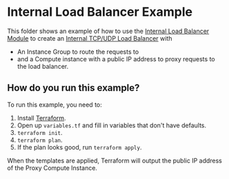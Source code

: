 # Internal Load Balancer Example

<!-- NOTE: We use absolute linking here instead of relative linking, because the terraform registry does not support
           relative linking correctly.
-->

This folder shows an example of how to use the [Internal Load Balancer Module](https://github.com/gruntwork-io/terraform-google-load-balancer/tree/master/modules/internal-load-balancer) to create an [Internal TCP/UDP Load Balancer](https://cloud.google.com/load-balancing/docs/internal/) with 

* An Instance Group to route the requests to
* and a Compute instance with a public IP address to proxy requests to the load balancer.

## How do you run this example?

To run this example, you need to:

1. Install [Terraform](https://www.terraform.io/).
1. Open up `variables.tf` and fill in variables that don't have defaults. 
1. `terraform init`.
1. `terraform plan`.
1. If the plan looks good, run `terraform apply`.

When the templates are applied, Terraform will output the public IP address of the Proxy Compute Instance. 

